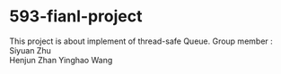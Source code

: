 # 593-fianl-project
This project is about implement of thread-safe Queue.
Group member : 
Siyuan Zhu  
Henjun Zhan 
Yinghao Wang
